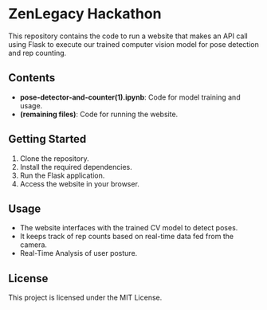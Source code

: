 # ZenLegacy Hackathon

This repository contains the code to run a website that makes an API call using Flask to execute our trained computer vision model for pose detection and rep counting.

## Contents

- **pose-detector-and-counter(1).ipynb**: Code for model training and usage.
- **(remaining files)**: Code for running the website.

## Getting Started

1. Clone the repository.
2. Install the required dependencies.
3. Run the Flask application.
4. Access the website in your browser.

## Usage

- The website interfaces with the trained CV model to detect poses.
- It keeps track of rep counts based on real-time data fed from the camera.
- Real-Time Analysis of user posture.

## License

This project is licensed under the MIT License.
